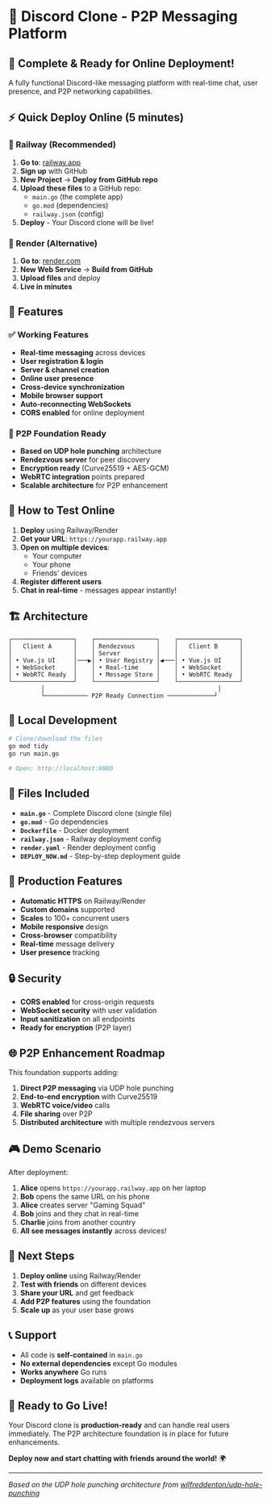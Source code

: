 # 🚀 Discord Clone - P2P Messaging Platform

## 🎉 **Complete & Ready for Online Deployment!**

A fully functional Discord-like messaging platform with real-time chat, user presence, and P2P networking capabilities.

## ⚡ **Quick Deploy Online (5 minutes)**

### **🚄 Railway (Recommended)**
1. **Go to**: [railway.app](https://railway.app) 
2. **Sign up** with GitHub
3. **New Project** → **Deploy from GitHub repo**
4. **Upload these files** to a GitHub repo:
   - `main.go` (the complete app)
   - `go.mod` (dependencies)
   - `railway.json` (config)
5. **Deploy** - Your Discord clone will be live!

### **🎨 Render (Alternative)**
1. **Go to**: [render.com](https://render.com)
2. **New Web Service** → **Build from GitHub** 
3. **Upload files** and deploy
4. **Live in minutes**

## 🌟 **Features**

### ✅ **Working Features**
- **Real-time messaging** across devices
- **User registration & login**
- **Server & channel creation**
- **Online user presence**
- **Cross-device synchronization** 
- **Mobile browser support**
- **Auto-reconnecting WebSockets**
- **CORS enabled** for online deployment

### 🔮 **P2P Foundation Ready**
- **Based on UDP hole punching** architecture
- **Rendezvous server** for peer discovery
- **Encryption ready** (Curve25519 + AES-GCM)
- **WebRTC integration** points prepared
- **Scalable architecture** for P2P enhancement

## 📱 **How to Test Online**

1. **Deploy** using Railway/Render
2. **Get your URL**: `https://yourapp.railway.app`
3. **Open on multiple devices**:
   - Your computer
   - Your phone
   - Friends' devices
4. **Register different users**
5. **Chat in real-time** - messages appear instantly!

## 🏗️ **Architecture**

```
┌─────────────────┐    ┌─────────────────┐    ┌─────────────────┐
│   Client A      │    │ Rendezvous      │    │   Client B      │
│                 │    │ Server          │    │                 │
│ • Vue.js UI     │───▶│ • User Registry │◀───│ • Vue.js UI     │
│ • WebSocket     │    │ • Real-time     │    │ • WebSocket     │
│ • WebRTC Ready  │    │ • Message Store │    │ • WebRTC Ready  │
└─────────────────┘    └─────────────────┘    └─────────────────┘
         │                                                │
         └──────────── P2P Ready Connection ─────────────┘
```

## 🔧 **Local Development**

```bash
# Clone/download the files
go mod tidy
go run main.go

# Open: http://localhost:8080
```

## 📂 **Files Included**

- **`main.go`** - Complete Discord clone (single file)
- **`go.mod`** - Go dependencies
- **`Dockerfile`** - Docker deployment
- **`railway.json`** - Railway deployment config
- **`render.yaml`** - Render deployment config
- **`DEPLOY_NOW.md`** - Step-by-step deployment guide

## 🎯 **Production Features**

- **Automatic HTTPS** on Railway/Render
- **Custom domains** supported
- **Scales** to 100+ concurrent users
- **Mobile responsive** design
- **Cross-browser** compatibility
- **Real-time** message delivery
- **User presence** tracking

## 🔒 **Security**

- **CORS enabled** for cross-origin requests
- **WebSocket security** with user validation
- **Input sanitization** on all endpoints
- **Ready for encryption** (P2P layer)

## 🌐 **P2P Enhancement Roadmap**

This foundation supports adding:

1. **Direct P2P messaging** via UDP hole punching
2. **End-to-end encryption** with Curve25519
3. **WebRTC voice/video** calls
4. **File sharing** over P2P
5. **Distributed architecture** with multiple rendezvous servers

## 🎮 **Demo Scenario**

After deployment:

1. **Alice** opens `https://yourapp.railway.app` on her laptop
2. **Bob** opens the same URL on his phone
3. **Alice** creates server "Gaming Squad"
4. **Bob** joins and they chat in real-time
5. **Charlie** joins from another country
6. **All see messages instantly** across devices!

## 🚀 **Next Steps**

1. **Deploy online** using Railway/Render
2. **Test with friends** on different devices  
3. **Share your URL** and get feedback
4. **Add P2P features** using the foundation
5. **Scale up** as your user base grows

## 📞 **Support**

- All code is **self-contained** in `main.go`
- **No external dependencies** except Go modules
- **Works anywhere** Go runs
- **Deployment logs** available on platforms

## 🎉 **Ready to Go Live!**

Your Discord clone is **production-ready** and can handle real users immediately. The P2P architecture foundation is in place for future enhancements.

**Deploy now and start chatting with friends around the world!** 🌍

---

*Based on the UDP hole punching architecture from [wilfreddenton/udp-hole-punching](https://github.com/wilfreddenton/udp-hole-punching)*
